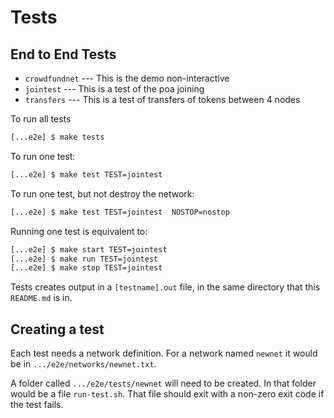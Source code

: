 # Tests

## End to End Tests

+ `crowdfundnet` --- This is the demo non-interactive
+ `jointest` --- This is a test of the poa joining
+ `transfers` --- This is a test of transfers of tokens between 4 nodes

To run all tests

```bash
[...e2e] $ make tests
```

To run one test:

```bash
[...e2e] $ make test TEST=jointest
```

To run one test, but not destroy the network:

```bash
[...e2e] $ make test TEST=jointest  NOSTOP=nostop
```

Running one test is equivalent to:
```bash
[...e2e] $ make start TEST=jointest 
[...e2e] $ make run TEST=jointest
[...e2e] $ make stop TEST=jointest
```

Tests creates output in a `[testname].out` file, in the same directory that this
`README.md` is in. 

## Creating a test

Each test needs a network definition. For a network named `newnet` it would be
in `.../e2e/networks/newnet.txt`.

A folder called `.../e2e/tests/newnet` will need to be created. In that folder
would be a file `run-test.sh`. That file should exit with a non-zero exit code 
if the test fails. 